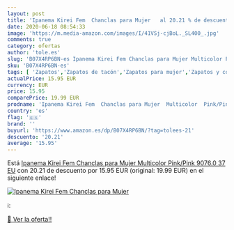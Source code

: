 ```yaml
---
layout: post
title: 'Ipanema Kirei Fem  Chanclas para Mujer   al 20.21 % de descuento'
date: 2020-06-18 08:54:33
image: 'https://m.media-amazon.com/images/I/41VSj-cjBoL._SL400_.jpg'
comments: true
category: ofertas
author: 'tole.es'
slug: 'B07X4RP6BN-es Ipanema Kirei Fem Chanclas para Mujer Multicolor Pink/Pink...'
sku: 'B07X4RP6BN-es'
tags: [ 'Zapatos','Zapatos de tacón','Zapatos para mujer','Zapatos y complementos','chanclas', ]
actualPrice: 15.95 EUR
currency: EUR
price: 15.95
comparePrice: 19.99 EUR
prodname: 'Ipanema Kirei Fem  Chanclas para Mujer  Multicolor  Pink/Pink 9076.0   37 EU'
country: 'es'
flag: '🇪🇸'
brand: ''
buyurl: 'https://www.amazon.es/dp/B07X4RP6BN/?tag=tolees-21'
descuento: '20.21'
average: '15.95'
---
```


Está [Ipanema Kirei Fem  Chanclas para Mujer  Multicolor  Pink/Pink 9076.0   37 EU](https://www.amazon.es/dp/B07X4RP6BN/?tag=tolees-21) con 20.21 de descuento por 15.95 EUR (original: 19.99 EUR) en el siguiente enlace!

[![Ipanema Kirei Fem  Chanclas para Mujer  ](https://m.media-amazon.com/images/I/41VSj-cjBoL._SL400_.jpg)](https://www.amazon.es/dp/B07X4RP6BN/?tag=tolees-21)

ℹ️:


[🛒 Ver la oferta!!](https://www.amazon.es/dp/B07X4RP6BN/?tag=tolees-21)
